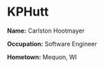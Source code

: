 # KPHutt

**Name:** Carlston Hootmayer

**Occupation:** Software Engineer

**Hometown:**  Mequon, WI
